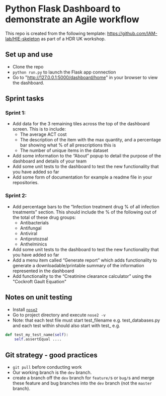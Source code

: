 # Python Flask Dashboard to demonstrate an Agile workflow

This repo is created from the following template: https://github.com/IAM-lab/HIE-skeleton as part of a HDR UK workshop.

## Set up and use
* Clone the repo
* `python run.py` to launch the Flask app connection
* Go to "http://127.0.0.1:5000/dashboard/home" in your browser to view the dashboard.

## Sprint tasks
### Sprint 1:
* Add data for the 3 remaining tiles across the top of the dashboard screen. This is to include:
    * The average ACT cost
    * The description of the item with the max quantity, and a percentage bar showing what % of all prescriptions this is
    * The number of unique items in the dataset
* Add some information to the “About” popup to detail the purpose of the dashboard and details of your team
* Add some unit tests to the dashboard to test the new functionality that you have added so far
* Add some form of documentation for example a readme file in your repositories.

### Sprint 2:
* Add percentage bars to the “Infection treatment drug % of all infection treatments” section. This should include the % of the following out of the total of these drug groups:
  * Antibacterials
  * Antifungal
  * Antiviral
  * Antiprotozoal
  * Anthelminics
* Add some unit tests to the dashboard to test the new functionality that you have added so far
* Add a menu item called “Generate report” which adds functionality to generate a downloadable/printable summary of the information represented in the dashboard
* Add functionality to the “Creatinine clearance calculator” using the "Cockroft Gault Equation"

## Notes on unit testing
* Install [`nose2`](https://docs.nose2.io/en/latest/)
* Go to project directory and execute `nose2 -v`
* Note: that each test file must start test_filename e.g. test_databases.py and each test within should also start with test_ e.g.
```python
def test_my_test_name(self):
    self.assertEqual ....
```

## Git strategy - good practices
* `git pull` before conducting work
* Our working branch is the `dev` branch.
* create a branch off the `dev` branch for `feature/`s or `bug/`s and merge these feature and bug branches into the `dev` branch (not the `master` branch).
